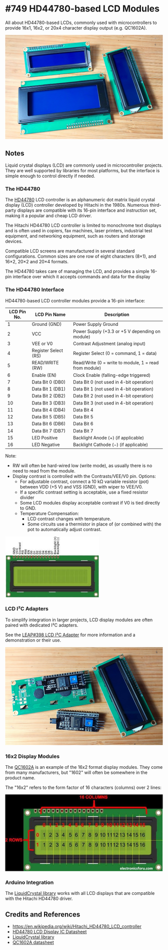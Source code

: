 # #749 HD44780-based LCD Modules

All about HD44780-based LCDs, commonly used with microcontrollers to provide 16x1, 16x2, or 20x4 character display output (e.g. QC1602A).

![Build](./assets/HD44780_build.jpg?raw=true)

## Notes

Liquid crystal displays (LCD) are commonly used in microcontroller projects.
They are well supported by libraries for most platforms,
but the interface is simple enough to control directly if needed.

### The HD44780

The [HD44780](https://en.wikipedia.org/wiki/Hitachi_HD44780_LCD_controller)
LCD controller is an alphanumeric dot matrix liquid crystal display (LCD) controller developed by Hitachi in the 1980s.
Numerous third-party displays are compatible with its 16-pin interface and instruction set, making it a popular and cheap LCD driver.

The Hitachi HD44780 LCD controller is limited to monochrome text displays and is often used in copiers, fax machines, laser printers, industrial test equipment, and networking equipment, such as routers and storage devices.

Compatible LCD screens are manufactured in several standard configurations. Common sizes are one row of eight characters (8×1), and 16×2, 20×2 and 20×4 formats.

The HD44780 takes care of managing the LCD, and provides a simple 16-pin interface
over which it accepts commands and data for the display

### The HD44780 Interface

HD44780-based LCD controller modules provide a 16-pin interface:

| LCD Pin No. | LCD Pin Name         | Description |
|-------------|----------------------|-------------|
| 1           | Ground (GND)         | Power Supply Ground |
| 2           | VCC                  | Power Supply (+3.3 or +5 V depending on module) |
| 3           | VEE or V0            | Contrast Adjustment (analog input) |
| 4           | Register Select (RS) | Register Select (0 = command, 1 = data) |
| 5           | READ/WRITE (RW)      | Read/Write (0 = write to module, 1 = read from module) |
| 6           | Enable (EN)          | Clock Enable (falling-edge triggered) |
| 7           | Data Bit 0 (DB0)     | Data Bit 0 (not used in 4-bit operation) |
| 8           | Data Bit 1 (DB1)     | Data Bit 1 (not used in 4-bit operation) |
| 9           | Data Bit 2 (DB2)     | Data Bit 2 (not used in 4-bit operation) |
| 10          | Data Bit 3 (DB3)     | Data Bit 3 (not used in 4-bit operation)|
| 11          | Data Bit 4 (DB4)     | Data Bit 4 |
| 12          | Data Bit 5 (DB5)     | Data Bit 5 |
| 13          | Data Bit 6 (DB6)     | Data Bit 6 |
| 14          | Data Bit 7 (DB7)     | Data Bit 7 |
| 15          | LED Positive         | Backlight Anode (+) (if applicable) |
| 16          | LED Negative         | Backlight Cathode (−) (if applicable) |

Note:

* RW will often be hard-wired low (write mode), as usually there is no need to read from the module.
* Display contrast is controlled with the Contrasts/VEE/V0 pin. Options:
    * For adjustable contrast, connect a 10 kΩ variable resistor (pot) between VDD (+5 V) and VSS (GND), with wiper to VEE/V0.
    * If a specific contrast setting is acceptable, use a fixed resistor divider
    * Some LCD modules display acceptable contrast if V0 is tied directly to GND.
    * Temperature Compensation:
        * LCD contrast changes with temperature.
        * Some circuits use a thermistor in place of (or combined with) the pot to automatically adjust contrast.

![lcd_pinout](./assets/lcd_pinout.jpg?raw=true)

### LCD I²C Adapters

To simplify integration in larger projects,
LCD display modules are often paired with
dedicated I²C adapters.

See the [LEAP#398 LCD I²C Adapter](../../playground/LCD/I2CAdapter/) for more information and a demonstration or their use.

![i2c_interface_modules](./assets/i2c_interface_modules.jpg)

### 16x2 Display Modules

The [QC1602A](./assets/LCD_QC1602A_datasheet.pdf)
is an example of the 16x2 format display modules.
They come from many manufacturers, but "1602" will often be somewhere in the product name.

The "16x2" refers to the form factor of 16 characters (columns) over 2 lines:

![lcd_column_row_arrangement](./assets/lcd_column_row_arrangement.jpg?raw=true)

### Arduino Integration

The [LiquidCrystal library](https://github.com/adafruit/LiquidCrystal) works with all LCD displays that are compatible with the Hitachi HD44780 driver.

## Credits and References

* <https://en.wikipedia.org/wiki/Hitachi_HD44780_LCD_controller>
* [HD44780 LCD Display IC Datasheet](https://www.futurlec.com/LED/LCD16X2BLa.shtml)
* [LiquidCrystal library](https://github.com/adafruit/LiquidCrystal)
* [QC1602A datasheet](./assets/LCD_QC1602A_datasheet.pdf)
